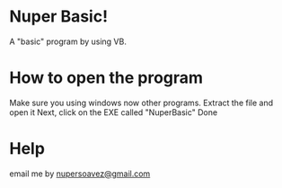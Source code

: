 # Nuper Basic!
A "basic" program by using VB.

# How to open the program
Make sure you using windows now other programs. 
Extract the file and open it
Next, click on the EXE called "NuperBasic"
Done

# Help

email me by nupersoavez@gmail.com
